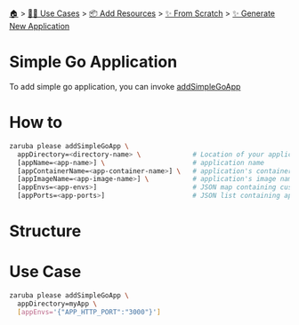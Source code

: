 <!--startTocHeader-->
[🏠](../../../../README.md) > [👷🏽 Use Cases](../../../README.md) > [📦 Add Resources](../../README.md) > [✨ From Scratch](../README.md) > [✨ Generate New Application](README.md)
# Simple Go Application
<!--endTocHeader-->


To add simple go application, you can invoke [addSimpleGoApp](../../coreTasks/addSimpleGoApp)


# How to

```bash
zaruba please addSimpleGoApp \
  appDirectory=<directory-name> \             # Location of your application. Must be provided
  [appName=<app-name>] \                      # application name
  [appContainerName=<app-container-name>] \   # application's container name
  [appImageName=<app-image-name>] \           # application's image name
  [appEnvs=<app-envs>]                        # JSON map containing custom environments
  [appPorts=<app-ports>]                      # JSON list containing application's ports
```

# Structure

# Use Case

```bash
zaruba please addSimpleGoApp \
  appDirectory=myApp \
  [appEnvs='{"APP_HTTP_PORT":"3000"}']
```


<!--startTocSubtopic-->

<!--endTocSubtopic-->
